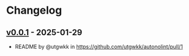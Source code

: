 # Changelog

## [v0.0.1](https://github.com/utgwkk/autonolint/commits/v0.0.1) - 2025-01-29
- README by @utgwkk in https://github.com/utgwkk/autonolint/pull/1
